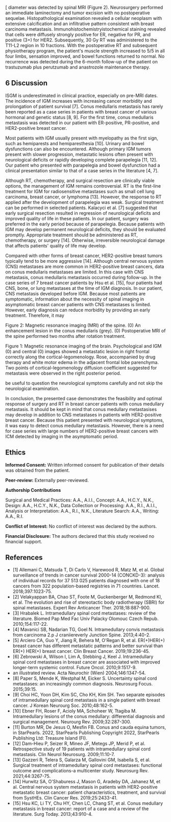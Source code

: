 

[
diameter was detected by spinal MRI (Figure 2). Neurosurgery performed an immediate laminectomy and tumor excision with no postoperative sequelae. Histopathological examination revealed a cellular neoplasm with extensive calcification and an infiltrative pattern consistent with breast carcinoma metastasis. Immunohistochemistryistochemical staining revealed that cells were diffusely strongly positive for ER, negative for PR, and positive (3+) for HER2. Subsequently, 30 Gy RT was administered to the T11-L2 region in 10 fractions. With the postoperative RT and subsequent physiotherapy program, the patient's muscle strength increased to 5/5 in all four limbs, sensation improved, and bowel functions returned to normal. No recurrence was detected during the 6-month follow-up of the patient on trastuzumab plus perutzumab and anastrozole maintenance therapy.

## 6 Discussion

ISGM is underestimated in clinical practice, especially on pre-MRI dates. The incidence of IGM increases with increasing cancer morbidity and prolongation of patient survival [7]. Conus medullaris metastasis has rarely been reported as a case series in patients with breast cancer of various hormonal and genetic status [8, 9]. For the first time, conus medullaris metastasis was detected in our patient with ER-positive, PR-positive, and HER2-positive breast cancer.

Most patients with IGM usually present with myelopathy as the first sign, such as hemiparests and hemiparesthesia [10]. Urinary and bowel dysfunctions can also be encountered. Although primary IGM tumors present with slower progression, metastatic lesions often present with neurological deficits or rapidly developing complete parapelegia [11, 12]. Our patient who presented with parapelegia and bowel dysfunction had a clinical presentation similar to that of a case series in the literature [4, 7].

Although RT, chemotherapy, and surgical resection are clinically viable options, the management of IGM remains controversial. RT is the first-line treatment for IGM for radiosensitive metastases such as small cell lung carcinoma, breast cancer, or lymphoma [13]. However, the response to RT applied after the development of parapelegia was weak. Surgical treatment can be performed in selected patients. Kalacyci et al. [7] suggested that early surgical resection resulted in regression of neurological deficits and improved quality of life in these patients. In our patient, surgery was preferred in the early period because of parapelegia. Because patients with IGM may develop permanent neurological deficits, they should be evaluated promptly. Appropriate treatment should be administered as RT, chemotherapy, or surgery [14]. Otherwise, irreversible neurological damage that affects patients' quality of life may develop.

Compared with other forms of breast cancer, HER2-positive breast tumors typically tend to be more aggressive [14]. Although central nervous system (CNS) metastases are more common in HER2-positive breast cancers, data on conus medullaris metastases are limited. In this case with CNS metastasis, conus medullaris metastasis occurred during follow-up. In the case series of 7 breast cancer patients by Hsu et al. [15], four patients had CNS, bone, or lung metastases at the time of IGM diagnosis. In our patient, CNS metastasis developed before IGM. Because most patients are symptomatic, information about the necessity of spinal imaging in asymptomatic breast cancer patients with CNS metastases is limited. However, early diagnosis can reduce morbidity by providing an early treatment. Therefore, it may

Figure 2: Magnetic resonance imaging (MRI) of the spine. (0) An enhancement lesion in the conus medullaris (grey). (0) Postoperative MRI of the spine performed two months after rotation treatment.

Figure 1: Magnetic resonance imaging of the brain. Psychological and IGM (0) and central (0) images showed a metastatic lesion in right frontal correctly along the cortical-legomenology. Rose, accompanied by drug therapy and white motor edema in the adjacent frontal lobe parenchyma. Two points of cortical-legomenology diffusion coefficient suggested for metastasis were observed in the right posterior period.

 be useful to question the neurological symptoms carefully and not skip the neurological examination.

In conclusion, the presented case demonstrates the feasibility and optimal response of surgery and RT in breast cancer patients with conus medullary metastasis. It should be kept in mind that conus medullary metastasises may develop in addition to CNS metastases in patients with HER2-positive breast cancer. Because this patient presented with neurological symptoms, it was easy to detect conus medullary metastasis. However, there is a need for case series with large numbers of HER2-positive breast cancers with ICM detected by imaging in the asymptomatic period.

## Ethics

**Informed Consent:** Written informed consent for publication of their details was obtained from the patient.

**Peer-review:** Externally peer-reviewed.

**Authorship Contributions**

Surgical and Medical Practices: A.A., A.I.I., Concept: A.A., H.C.Y., N.K., Design: A.A., H.C.Y., N.K., Data Collection or Processing: A.A., R.I., A.I.I., Analysis or Interpretation: A.A., R.I., N.K., Literature Search: A.A., Writing: A.A., R.I.

**Conflict of Interest:** No conflict of interest was declared by the authors.

**Financial Disclosure:** The authors declared that this study received no financial support.

## References

* [1] Allemani C, Matsuda T, Di Carlo V, Harewood R, Matz M, et al. Global surveillance of trends in cancer survival 2000-14 (CONCKD-3): analysis of individual records for 37 513 025 patients diagnosed with one of 18 cancers from 322 population-based registries in 71 countries. Lancet. 2018;397:1023-75.
* [2] Velakyappan BA, Chao ST, Foote M, Guckenberger M, Redmond Kl, et al. The evolution and rise of stereotactic body radiotherapy (SBRI) for spinal metastases. Expert Rev Anticancer Ther. 2018;18:887-900.
* [3] Hrabalek L. Intramedullary spinal cord metastases: review of the literature. Biomed Pap Med Fac Univ Palacky Olomouc Czech Repub. 2010;154:117-22.
* [4] Mavanici SB, Nadarian TG, Goel N. Intramedullary convis metastasis from carcinoma 2.p J craniiereverly Junction Spine. 2013;4:40-2.
* [5] Arciero CA, Guo Y, Jiang R, Behera M, O'Regan R, et al. ER(+)HER(+) breast cancer has different metastatic patterns and better survival than ER(+) HER(+) breast cancer. Clin Breast Cancer. 2019;19:236-45.
* [6] Zebrowski A, Wilson I, Lim A, Stebbing J, Keel J. Intramedullary spinal cord metastases in breast cancer are associated with improved longer-term systemic control. Future Oncol. 2010;9:1517-9.
* an illustrated review. Acta Neurochir (Wien) 2004;146:1347-54.
* [8] Paper S, Mende K, Westphal M, Eicker S. Uncertainty spinal cord metastases: an increasingly common diagnosis. Neurosurg Focus. 2015;39:15.
* [9] Choi HC, Yoon DH, Kim SC, Cho KH, Kim SH. Two separate episodes of intramedullary spinal cord metastasis in a single patient with breast cancer. J Korean Neurourg Soc. 2010;48:162-5.
* [10] Ebner FH, Roser F, Acioly MA, Schoheer W, Ttagiba M. Intramedullary lesions of the conus medullary: differential diagnosis and surgical management. Neurourg Rev. 2009;32:287-300.
* [11] Burton MR, De Jesus O, Mesfin FB. Conus and cauda equina tumors, in StarPearls. 2022, StarPearls Publishing Copyright 2022, StarPearls Publishing Ltd: Treasure Island (FI).
* [12] Dam-Hieu P, Seizer R, Mineo JF, Metegs JP, Merid P, et al. Retrospective study of 19 patients with intramedullary spinal cord metastasis. Clin Neurol Neurosurg. 2009;11:10-7.
* [13] Gazzeri R, Telera S, Galarza M, Gallovini GM, Isabella S, et al. Surgical treatment of intramedullary spinal cord metastases: functional outcome and complications-a multicenter study. Neurosurg Rev. 2021;44:3267-75.
* [14] Hurwitz SA, O'Shaburess J, Mason G, Aradeby DA, Jahanez M, et al. Central nervous system metastasis in patients with HER2-positive metastatic breast cancer: patient characteristics, treatment, and survival from SystHEs. Clin Cancer Res. 2019;25:2433-41.
* [15] Hsu KC, Li TY, Chu HY, Chen LC, Chang ST, et al. Conus medullary metastasis in breast cancer: report of a case and a review of the literature. Surg Today. 2013;43:910-4.

 